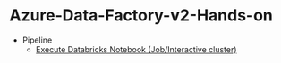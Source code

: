 # Azure-Data-Factory-v2-Hands-on
* Pipeline
    - [Execute Databricks Notebook (Job/Interactive cluster)](tutorial/execute-databricks-notebook/README.md)
